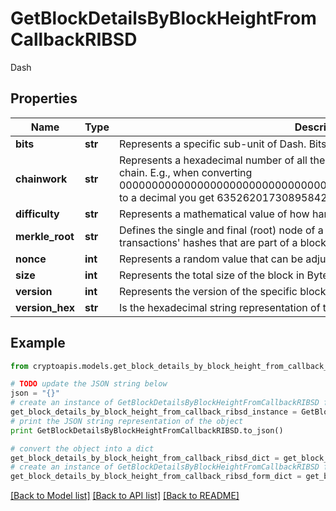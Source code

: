 # GetBlockDetailsByBlockHeightFromCallbackRIBSD

Dash

## Properties
Name | Type | Description | Notes
------------ | ------------- | ------------- | -------------
**bits** | **str** | Represents a specific sub-unit of Dash. Bits have two-decimal precision. | 
**chainwork** | **str** | Represents a hexadecimal number of all the hashes necessary to produce the current chain. E.g., when converting 0000000000000000000000000000000000000000000086859f7a841475b236fd to a decimal you get 635262017308958427068157 hashes, or 635262 exahashes. | 
**difficulty** | **str** | Represents a mathematical value of how hard it is to find a valid hash for this block. | 
**merkle_root** | **str** | Defines the single and final (root) node of a Merkle tree. It is the combined hash of all transactions&#39; hashes that are part of a blockchain block. | 
**nonce** | **int** | Represents a random value that can be adjusted to satisfy the proof of work | 
**size** | **int** | Represents the total size of the block in Bytes. | 
**version** | **int** | Represents the version of the specific block on the blockchain. | 
**version_hex** | **str** | Is the hexadecimal string representation of the block&#39;s version. | 

## Example

```python
from cryptoapis.models.get_block_details_by_block_height_from_callback_ribsd import GetBlockDetailsByBlockHeightFromCallbackRIBSD

# TODO update the JSON string below
json = "{}"
# create an instance of GetBlockDetailsByBlockHeightFromCallbackRIBSD from a JSON string
get_block_details_by_block_height_from_callback_ribsd_instance = GetBlockDetailsByBlockHeightFromCallbackRIBSD.from_json(json)
# print the JSON string representation of the object
print GetBlockDetailsByBlockHeightFromCallbackRIBSD.to_json()

# convert the object into a dict
get_block_details_by_block_height_from_callback_ribsd_dict = get_block_details_by_block_height_from_callback_ribsd_instance.to_dict()
# create an instance of GetBlockDetailsByBlockHeightFromCallbackRIBSD from a dict
get_block_details_by_block_height_from_callback_ribsd_form_dict = get_block_details_by_block_height_from_callback_ribsd.from_dict(get_block_details_by_block_height_from_callback_ribsd_dict)
```
[[Back to Model list]](../README.md#documentation-for-models) [[Back to API list]](../README.md#documentation-for-api-endpoints) [[Back to README]](../README.md)


